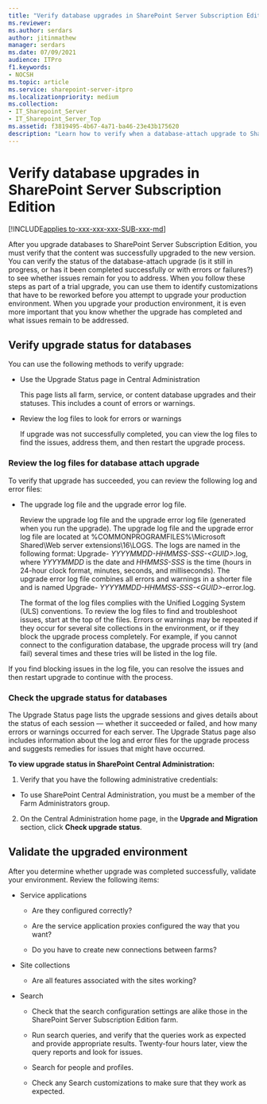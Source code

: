 ```yaml
---
title: "Verify database upgrades in SharePoint Server Subscription Edition"
ms.reviewer: 
ms.author: serdars
author: jitinmathew
manager: serdars
ms.date: 07/09/2021
audience: ITPro
f1.keywords:
- NOCSH
ms.topic: article
ms.service: sharepoint-server-itpro
ms.localizationpriority: medium
ms.collection:
- IT_Sharepoint_Server
- IT_Sharepoint_Server_Top
ms.assetid: f3819495-4b67-4a71-ba46-23e43b175620
description: "Learn how to verify when a database-attach upgrade to SharePoint Server Subscription Edition has finished, and identify any problems that may have occurred."
---
```


# Verify database upgrades in SharePoint Server Subscription Edition

[!INCLUDE[applies to-xxx-xxx-xxx-SUB-xxx-md](../includes/appliesto-xxx-xxx-xxx-SUB-xxx-md.md)]

After you upgrade databases to SharePoint Server Subscription Edition, you must verify that the content was successfully upgraded to the new version. You can verify the status of the database-attach upgrade (is it still in progress, or has it been completed successfully or with errors or failures?) to see whether issues remain for you to address. When you follow these steps as part of a trial upgrade, you can use them to identify customizations that have to be reworked before you attempt to upgrade your production environment. When you upgrade your production environment, it is even more important that you know whether the upgrade has completed and what issues remain to be addressed.
  
## Verify upgrade status for databases
<a name="Verify"> </a>

You can use the following methods to verify upgrade:
  
- Use the Upgrade Status page in Central Administration

    This page lists all farm, service, or content database upgrades and their statuses. This includes a count of errors or warnings.

- Review the log files to look for errors or warnings

    If upgrade was not successfully completed, you can view the log files to find the issues, address them, and then restart the upgrade process.

### Review the log files for database attach upgrade

To verify that upgrade has succeeded, you can review the following log and error files:
  
- The upgrade log file and the upgrade error log file.

    Review the upgrade log file and the upgrade error log file (generated when you run the upgrade). The upgrade log file and the upgrade error log file are located at %COMMONPROGRAMFILES%\Microsoft Shared\Web server extensions\16\LOGS. The logs are named in the following format: Upgrade- _YYYYMMDD-HHMMSS-SSS-\<GUID\>_.log, where  _YYYYMMDD_ is the date and  _HHMMSS-SSS_ is the time (hours in 24-hour clock format, minutes, seconds, and milliseconds). The upgrade error log file combines all errors and warnings in a shorter file and is named Upgrade-  _YYYYMMDD-HHMMSS-SSS-\<GUID\>_-error.log.

    The format of the log files complies with the Unified Logging System (ULS) conventions. To review the log files to find and troubleshoot issues, start at the top of the files. Errors or warnings may be repeated if they occur for several site collections in the environment, or if they block the upgrade process completely. For example, if you cannot connect to the configuration database, the upgrade process will try (and fail) several times and these tries will be listed in the log file.

If you find blocking issues in the log file, you can resolve the issues and then restart upgrade to continue with the process.
  
### Check the upgrade status for databases

The Upgrade Status page lists the upgrade sessions and gives details about the status of each session — whether it succeeded or failed, and how many errors or warnings occurred for each server. The Upgrade Status page also includes information about the log and error files for the upgrade process and suggests remedies for issues that might have occurred.
  
 **To view upgrade status in SharePoint Central Administration:**
  
1. Verify that you have the following administrative credentials:

  - To use SharePoint Central Administration, you must be a member of the Farm Administrators group.

2. On the Central Administration home page, in the **Upgrade and Migration** section, click **Check upgrade status**.

## Validate the upgraded environment
<a name="ValidateEnv"> </a>

After you determine whether upgrade was completed successfully, validate your environment. Review the following items:
  
- Service applications

  - Are they configured correctly?

  - Are the service application proxies configured the way that you want?

  - Do you have to create new connections between farms?

- Site collections

  - Are all features associated with the sites working?

- Search

  - Check that the search configuration settings are alike those in the SharePoint Server Subscription Edition farm.

  - Run search queries, and verify that the queries work as expected and provide appropriate results. Twenty-four hours later, view the query reports and look for issues.

  - Search for people and profiles.

  - Check any Search customizations to make sure that they work as expected.
